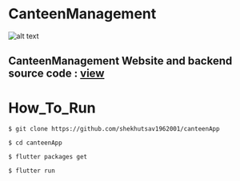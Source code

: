 # CanteenManagement

![alt text](/logo.png)

<h2> CanteenManagement Website and backend source code : <a href="https://github.com/shekhutsav1962001/CanteenManagement">view</a></h2>  


# How_To_Run

```
$ git clone https://github.com/shekhutsav1962001/canteenApp

$ cd canteenApp

$ flutter packages get

$ flutter run 

```

